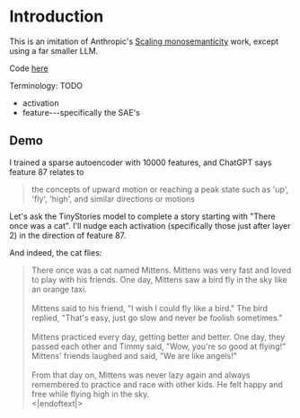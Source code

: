 # Introduction

This is an imitation of Anthropic's 
[Scaling monosemanticity](https://transformer-circuits.pub/2024/scaling-monosemanticity/index.html)
work, except using a far smaller LLM.

Code [here](https://github.com/TheodoreEhrenborg/tiny_stories_sae)

Terminology: TODO
- activation
- feature---specifically the SAE's

## Demo

I trained a sparse autoencoder with 10000 features, and
ChatGPT says feature 87 relates to

> the concepts of upward motion or reaching a peak state such as 'up', 'fly', 'high', and similar directions or motions


Let's ask the TinyStories model to complete a story starting with 
"There once was a cat". 
I'll nudge each activation (specifically those just after layer 2) in the direction
of feature 87.

And indeed, the cat flies:

> There once was a cat named Mittens. Mittens was very fast and loved to play with his friends. One day, Mittens saw a bird fly in the sky like an orange taxi.<br><br>
> Mittens said to his friend, "I wish I could fly like a bird." The bird replied, "That's easy, just go slow and never be foolish sometimes."<br><br>
> Mittens practiced every day, getting better and better. One day, they passed each other and Timmy said, "Wow, you're so good at flying!" Mittens' friends laughed and said, "We are like angels!"<br><br>
> From that day on, Mittens was never lazy again and always remembered to practice and race with other kids. He felt happy and free while flying high in the sky.<br>
> <|endoftext|>
